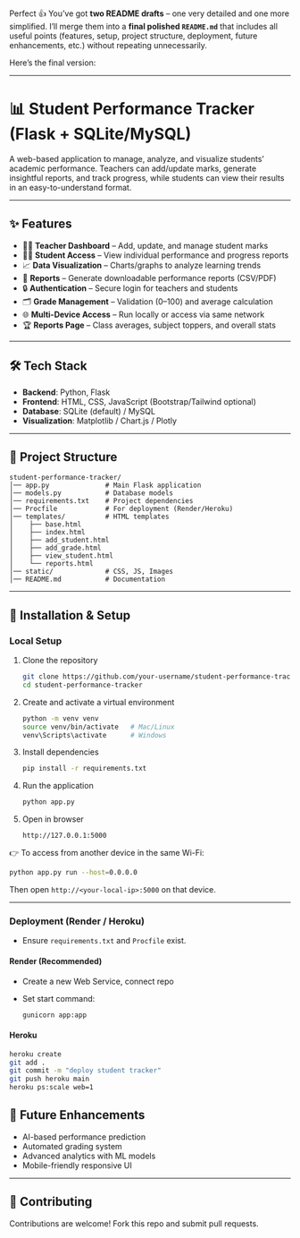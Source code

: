Perfect 👍 You’ve got **two README drafts** – one very detailed and one more simplified. I’ll merge them into a **final polished `README.md`** that includes all useful points (features, setup, project structure, deployment, future enhancements, etc.) without repeating unnecessarily.

Here’s the final version:

---

# 📊 Student Performance Tracker (Flask + SQLite/MySQL)

A web-based application to manage, analyze, and visualize students’ academic performance. Teachers can add/update marks, generate insightful reports, and track progress, while students can view their results in an easy-to-understand format.

---

## ✨ Features

* 👨‍🏫 **Teacher Dashboard** – Add, update, and manage student marks
* 👩‍🎓 **Student Access** – View individual performance and progress reports
* 📈 **Data Visualization** – Charts/graphs to analyze learning trends
* 📑 **Reports** – Generate downloadable performance reports (CSV/PDF)
* 🔒 **Authentication** – Secure login for teachers and students
* 🗂️ **Grade Management** – Validation (0–100) and average calculation
* 🌐 **Multi-Device Access** – Run locally or access via same network
* 🏆 **Reports Page** – Class averages, subject toppers, and overall stats

---

## 🛠️ Tech Stack

* **Backend**: Python, Flask
* **Frontend**: HTML, CSS, JavaScript (Bootstrap/Tailwind optional)
* **Database**: SQLite (default) / MySQL
* **Visualization**: Matplotlib / Chart.js / Plotly

---

## 📂 Project Structure

```
student-performance-tracker/
│── app.py              # Main Flask application
│── models.py           # Database models
│── requirements.txt    # Project dependencies
│── Procfile            # For deployment (Render/Heroku)
│── templates/          # HTML templates
│    ├── base.html
│    ├── index.html
│    ├── add_student.html
│    ├── add_grade.html
│    ├── view_student.html
│    └── reports.html
│── static/             # CSS, JS, Images
│── README.md           # Documentation
```

---

## 🚀 Installation & Setup

### Local Setup

1. Clone the repository

   ```bash
   git clone https://github.com/your-username/student-performance-tracker.git
   cd student-performance-tracker
   ```

2. Create and activate a virtual environment

   ```bash
   python -m venv venv
   source venv/bin/activate   # Mac/Linux
   venv\Scripts\activate      # Windows
   ```

3. Install dependencies

   ```bash
   pip install -r requirements.txt
   ```

4. Run the application

   ```bash
   python app.py
   ```

5. Open in browser

   ```
   http://127.0.0.1:5000
   ```

👉 To access from another device in the same Wi-Fi:

```bash
python app.py run --host=0.0.0.0
```

Then open `http://<your-local-ip>:5000` on that device.

---

### Deployment (Render / Heroku)

* Ensure `requirements.txt` and `Procfile` exist.

#### Render (Recommended)

* Create a new Web Service, connect repo
* Set start command:

  ```bash
  gunicorn app:app
  ```

#### Heroku

```bash
heroku create
git add .
git commit -m "deploy student tracker"
git push heroku main
heroku ps:scale web=1
```

## 🔮 Future Enhancements

* AI-based performance prediction
* Automated grading system
* Advanced analytics with ML models
* Mobile-friendly responsive UI

---

## 🤝 Contributing

Contributions are welcome! Fork this repo and submit pull requests.


